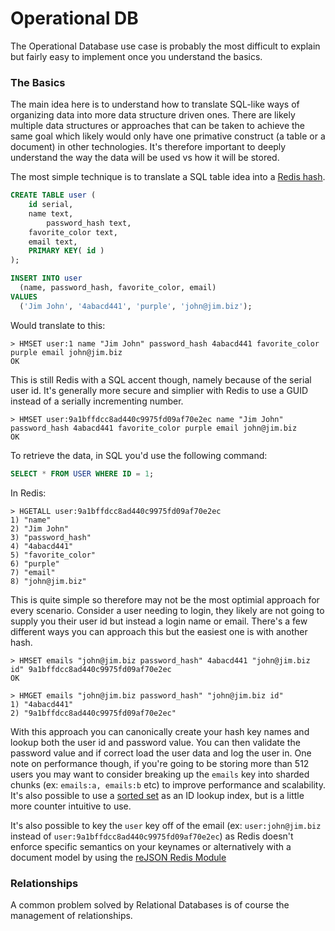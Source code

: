 Operational DB
=================

The Operational Database use case is probably the most difficult to explain but fairly easy to implement once you understand the basics. 

### The Basics

The main idea here is to understand how to translate SQL-like ways of organizing data into more data structure driven ones.  There are likely multiple data structures or approaches that can be taken to achieve the same goal which likely would only have one primative construct (a table or a document) in other technologies.  It's therefore important to deeply understand the way the data will be used vs how it will be stored.

The most simple technique is to translate a SQL table idea into a [Redis hash](https://redis.io/commands#hash). 

``` sql
CREATE TABLE user (
	id serial,
	name text,
        password_hash text,
	favorite_color text,
	email text,
	PRIMARY KEY( id )
);

INSERT INTO user 
  (name, password_hash, favorite_color, email) 
VALUES 
  ('Jim John', '4abacd441', 'purple', 'john@jim.biz');
```

Would translate to this:

``` redis
> HMSET user:1 name "Jim John" password_hash 4abacd441 favorite_color purple email john@jim.biz
OK
```

This is still Redis with a SQL accent though, namely because of the serial user id.  It's generally more secure and simplier with Redis to use a GUID instead of a serially incrementing number.


``` redis
> HMSET user:9a1bffdcc8ad440c9975fd09af70e2ec name "Jim John" password_hash 4abacd441 favorite_color purple email john@jim.biz
OK
```

To retrieve the data, in SQL you'd use the following command:

``` sql
SELECT * FROM USER WHERE ID = 1;
```

In Redis:

``` redis
> HGETALL user:9a1bffdcc8ad440c9975fd09af70e2ec
1) "name"
2) "Jim John"
3) "password_hash"
4) "4abacd441"
5) "favorite_color"
6) "purple"
7) "email"
8) "john@jim.biz"

```

This is quite simple so therefore may not be the most optimial approach for every scenario. Consider a user needing to login, they likely are not going to supply you their user id but instead a login name or email.  There's a few different ways you can approach this but the easiest one is with another hash.

``` redis
> HMSET emails "john@jim.biz password_hash" 4abacd441 "john@jim.biz id" 9a1bffdcc8ad440c9975fd09af70e2ec
OK

> HMGET emails "john@jim.biz password_hash" "john@jim.biz id"
1) "4abacd441"
2) "9a1bffdcc8ad440c9975fd09af70e2ec"
```
With this approach you can canonically create your hash key names and lookup both the user id and password value.  You can then validate the password value and if correct load the user data and log the user in.  One note on performance though, if you're going to be storing more than 512 users you may want to consider breaking up the `emails` key into sharded chunks (ex: `emails:a, emails:b` etc) to improve performance and scalability.  It's also possible to use a [sorted set](https://redis.io/commands#sorted_set) as an ID lookup index, but is a little more counter intuitive to use.

It's also possible to key the `user` key off of the email (ex: `user:john@jim.biz` instead of `user:9a1bffdcc8ad440c9975fd09af70e2ec`) as Redis doesn't enforce specific semantics on your keynames or alternatively with a document model by using the [reJSON Redis Module](http://rejson.io/)

### Relationships

A common problem solved by Relational Databases is of course the management of relationships.
